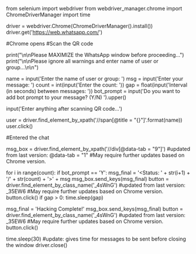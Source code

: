 from selenium import webdriver
from webdriver_manager.chrome import ChromeDriverManager
import time

driver = webdriver.Chrome(ChromeDriverManager().install())
driver.get('https://web.whatsapp.com/')

#Chrome opens
#Scan the QR code

print("\n\nPlease MAXIMIZE the WhatsApp window before proceeding...")
print("\n\nPlease ignore all warnings and enter name of user or group...\n\n")

name = input('Enter the name of user or group: ')
msg = input('Enter your message: ')
count = int(input('Enter the count: '))
gap = float(input('Interval (in seconds) between messages: '))
bot_prompt = input('Do you want to add bot prompt to your message? (Y/N) ').upper()

input('Enter anything after scanning QR code...')

user = driver.find_element_by_xpath('//span[@title = "{}"]'.format(name))
user.click()

#Entered the chat

msg_box = driver.find_element_by_xpath('//div[@data-tab = "9"]')    #updated from last version: @data-tab = "1"   #May require further updates based on Chrome version.

for i in range(count):
    if bot_prompt == 'Y':
        msg_final = '<Status: ' + str(i+1) + '/' + str(count) + '>' + msg
    msg_box.send_keys(msg_final)
    button = driver.find_element_by_class_name('_4sWnG')            #updated from last version: _35EW6      #May require further updates based on Chrome version.
    button.click()
    if gap > 0:
        time.sleep(gap)

msg_final = 'Hacking Complete!'
msg_box.send_keys(msg_final)
button = driver.find_element_by_class_name('_4sWnG')                #updated from last version: _35EW6      #May require further updates based on Chrome version.
button.click()

time.sleep(30)              #update: gives time for messages to be sent before closing the window
driver.close()
